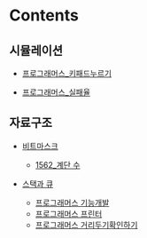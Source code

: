 # Contents

## 시뮬레이션
- [프로그래머스_키패드누르기](https://yunsikus.github.io/algorithm/2021/06/16/%ED%82%A4%ED%8C%A8%EB%93%9C%EB%88%84%EB%A5%B4%EA%B8%B0/)

- [프로그래머스_실패율](https://yunsikus.github.io/algorithm/2021/06/25/%EC%8B%A4%ED%8C%A8%EC%9C%A8/
  )
## 자료구조
- [비트마스크](https://yunsikus.github.io/algorithm/2021/06/19/%EB%B9%84%ED%8A%B8%EB%A7%88%EC%8A%A4%ED%81%AC/)
  - [1562_계단 수](https://yunsikus.github.io/algorithm/2021/06/20/1562_%EA%B3%84%EB%8B%A8%EC%88%98/)

- [스택과 큐](https://yunsikus.github.io/algorithm/2021/06/26/%EC%8A%A4%ED%83%9D%EA%B3%BC_%ED%81%90/)
  - [프로그래머스 기능개발](https://yunsikus.github.io/algorithm/2021/06/26/%EA%B8%B0%EB%8A%A5%EA%B0%9C%EB%B0%9C/)
  - [프로그래머스 프린터](https://yunsikus.github.io/algorithm/2021/06/27/%ED%94%84%EB%A6%B0%ED%84%B0/)
  - [프로그래머스 거리두기확인하기](https://yunsikus.github.io/algorithm/2021/07/16/%EA%B1%B0%EB%A6%AC%EB%91%90%EA%B8%B0%ED%99%95%EC%9D%B8%ED%95%98%EA%B8%B0/)
